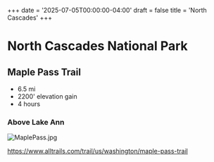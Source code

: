 +++
date = '2025-07-05T00:00:00-04:00'
draft = false
title = 'North Cascades'
+++

# North Cascades National Park

## Maple Pass Trail

* 6.5 mi
* 2200' elevation gain
* 4 hours

### Above Lake Ann
![MaplePass.jpg](MaplePass.jpg "View of Ann Lake")

https://www.alltrails.com/trail/us/washington/maple-pass-trail
